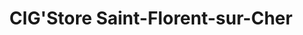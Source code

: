 ---
title: "CIG'Store Saint-Florent-sur-Cher"
url: /saint-florent-sur-cher/cigstore-saint-florent-sur-cher/
shop: e-cigarette
---